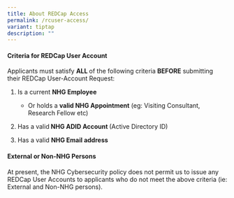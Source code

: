 ```yaml
---
title: About REDCap Access
permalink: /rcuser-access/
variant: tiptap
description: ""
---
```

<h4><strong>Criteria for REDCap User Account</strong></h4>
<p>Applicants must satisfy <strong>ALL </strong>of the following criteria <strong>BEFORE</strong> submitting
their REDCap User-Account Request:</p>
<ol data-tight="true" class="tight">
<li>
<p>Is a current <strong>NHG Employee</strong> 
</p>
<ul data-tight="true" class="tight">
<li>
<p>Or holds a <strong>valid NHG Appointment</strong> (eg: Visiting Consultant,
Research Fellow etc)</p>
</li>
</ul>
</li>
<li>
<p>Has a valid<strong> NHG ADID Account </strong>(Active Directory ID)</p>
</li>
<li>
<p>Has a valid <strong>NHG Email address</strong>
</p>
</li>
</ol>
<p></p>
<h4><strong>External or Non-NHG Persons</strong></h4>
<p>At present, the NHG Cybersecurity policy does not permit us to issue any
REDCap User Accounts to applicants who do not meet the above criteria (ie:
External and Non-NHG persons).
<br>
</p>
<p></p>
